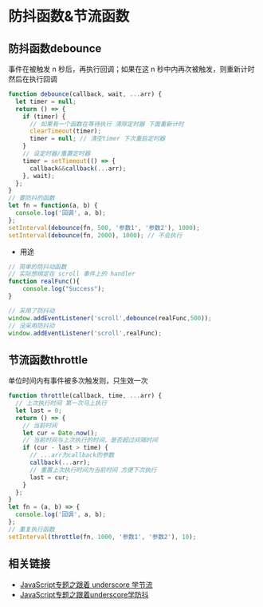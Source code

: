 # 防抖函数&节流函数

## 防抖函数debounce

事件在被触发 n 秒后，再执行回调；如果在这 n 秒中内再次被触发，则重新计时然后在执行回调

```js
function debounce(callback, wait, ...arr) {
  let timer = null;
  return () => {
    if (timer) {
      // 如果有一个函数在等待执行 清除定时器 下面重新计时
      clearTimeout(timer);
      timer = null; // 清空timer 下次重启定时器
    }
    // 设定时器/重置定时器
    timer = setTimeout(() => {
      callback&&callback(...arr);
    }, wait);
  };
}
// 要防抖的函数
let fn = function(a, b) {
  console.log('回调', a, b);
};
setInterval(debounce(fn, 500, '参数1', '参数2'), 1000);
setInterval(debounce(fn, 2000), 1000); // 不会执行
```

- 用途

```js
// 简单的防抖动函数
// 实际想绑定在 scroll 事件上的 handler
function realFunc(){
    console.log("Success");
}

// 采用了防抖动
window.addEventListener('scroll',debounce(realFunc,500));
// 没采用防抖动
window.addEventListener('scroll',realFunc);
```

## 节流函数throttle

单位时间内有事件被多次触发则，只生效一次

```js
function throttle(callback, time, ...arr) {
  // 上次执行时间 第一次马上执行
  let last = 0;
  return () => {
    // 当前时间
    let cur = Date.now();
    // 当前时间与上次执行的时间，是否超过间隔时间
    if (cur - last > time) {
      // ...arr为callback的参数
      callback(...arr);
      // 重置上次执行时间为当前时间 方便下次执行
      last = cur;
    }
  };
}
let fn = (a, b) => {
  console.log('回调', a, b);
};
// 重复执行函数
setInterval(throttle(fn, 1000, '参数1', '参数2'), 10);
```

## 相关链接

- [JavaScript专题之跟着 underscore 学节流](https://github.com/mqyqingfeng/Blog/issues/26)
- [JavaScript专题之跟着underscore学防抖](https://github.com/mqyqingfeng/Blog/issues/22)
